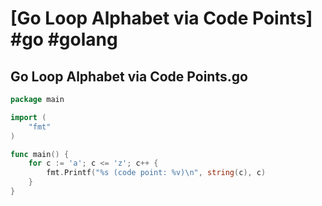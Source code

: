 # [Go Loop Alphabet via Code Points] #go #golang

## Go Loop Alphabet via Code Points.go

```go
package main

import (
	"fmt"
)

func main() {
	for c := 'a'; c <= 'z'; c++ {
		fmt.Printf("%s (code point: %v)\n", string(c), c)
	}
}
```

